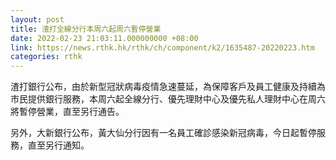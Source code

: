 ```yaml
---
layout: post
title: 渣打全線分行本周六起周六暫停營業
date: 2022-02-23 21:03:11.000000000 +08:00
link: https://news.rthk.hk/rthk/ch/component/k2/1635487-20220223.htm
categories: rthk
---
```


渣打銀行公布，由於新型冠狀病毒疫情急速蔓延，為保障客戶及員工健康及持續為市民提供銀行服務，本周六起全線分行、優先理財中心及優先私人理財中心在周六將暫停營業，直至另行通告。

另外，大新銀行公布，黃大仙分行因有一名員工確診感染新冠病毒，今日起暫停服務，直至另行通知。
